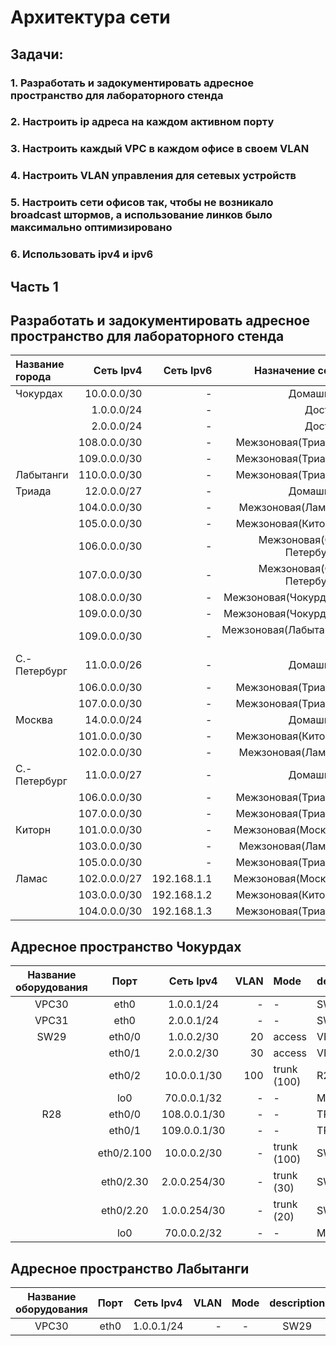 
# Архитектура сети 

## Задачи:
### 1. Разработать и задокументировать адресное пространство для лабораторного стенда
### 2. Настроить ip адреса на каждом активном порту
### 3. Настроить каждый VPC в каждом офисе в своем VLAN
### 4. Настроить VLAN управления для сетевых устройств
### 5. Настроить сети офисов так, чтобы не возникало broadcast штормов, а использование линков было максимально оптимизировано
### 6. Использовать ipv4 и ipv6

## Часть 1
## Разработать и задокументировать адресное пространство для лабораторного стенда

| Название города  | Сеть Ipv4        | Сеть Ipv6   | Назначение сети          |
| :----------------|-----------------:| -----------:|-------------------------:|
| Чокурдах         |10.0.0.0/30       | - | Домашняя                 | 
|                  |1.0.0.0/24        | - | Доступ                   |
|                  |2.0.0.0/24        | - | Доступ                   | 
|                  |108.0.0.0/30      | - | Межзоновая(Триада)       | 
|                  |109.0.0.0/30      | - | Межзоновая(Триада)       | 
| Лабытанги        |110.0.0.0/30      | - | Межзоновая(Триада)       | 
| Триада           |12.0.0.0/27       | - | Домашняя                 | 
|                  |104.0.0.0/30      | - | Межзоновая(Ламас)        | 
|                  |105.0.0.0/30      | - | Межзоновая(Киторн)       |
|                  |106.0.0.0/30      | - | Межзоновая(С.-Петербург) | 
|                  |107.0.0.0/30      | - | Межзоновая(С.-Петербург) | 
|                  |108.0.0.0/30      | - | Межзоновая(Чокурдах)     | 
|                  |109.0.0.0/30      | - | Межзоновая(Чокурдах)     | 
|                  |109.0.0.0/30      | - | Межзоновая(Лабытанги )   | 
| С.-Петербург     |11.0.0.0/26       | - | Домашняя                 | 
|                  |106.0.0.0/30      | - | Межзоновая(Триада)       | 
|                  |107.0.0.0/30      | - | Межзоновая(Триада)       | 
| Москва           |14.0.0.0/24       | - | Домашняя                 | 
|                  |101.0.0.0/30      | - | Межзоновая(Киторн)       | 
|                  |102.0.0.0/30      | - | Межзоновая(Ламас)        | 
| С.-Петербург     |11.0.0.0/27       | - | Домашняя                 | 
|                  |106.0.0.0/30      | - | Межзоновая(Триада)       | 
|                  |107.0.0.0/30      | - | Межзоновая(Триада)       | 
| Киторн           |101.0.0.0/30      | - | Межзоновая(Москва)       | 
|                  |103.0.0.0/30      | - | Межзоновая(Ламас)        | 
|                  |105.0.0.0/30      | - | Межзоновая(Триада)       | 
| Ламас            |102.0.0.0/27      | 192.168.1.1 | Межзоновая(Москва)       | 
|                  |103.0.0.0/30      | 192.168.1.2 | Межзоновая(Киторн)       | 
|                  |104.0.0.0/30      | 192.168.1.3 | Межзоновая(Триада)       | 

## Адресное пространство Чокурдах

| Название оборудования  |Порт              | Сеть Ipv4        | VLAN | Mode              | description  |
| :---------------------:|:----------------:|:----------------:|-----:|:------------------|:-------------|
| VPC30                  |eth0              |1.0.0.1/24        | -    | -                 |SW29          |
| VPC31                  |eth0              |2.0.0.1/24        | -    | -                 |SW29          |
| SW29                   |eth0/0            |1.0.0.2/30        | 20   | access            |VPC30         |
|                        |eth0/1            |2.0.0.2/30        | 30   | access            |VPC31         |
|                        |eth0/2            |10.0.0.1/30       | 100  | trunk (100)       |R28           |
|                        |lo0               |70.0.0.1/32       |   -  | -                 |MGMT          |
| R28                    |eth0/0            |108.0.0.1/30      |   -  | -                 |TRIADA(24)    |
|                        |eth0/1            |109.0.0.1/30      |   -  | -                 |TRIADA(25)    |
|                        |eth0/2.100        |10.0.0.2/30       |   -  | trunk (100)       |SW29          |
|                        |eth0/2.30         |2.0.0.254/30      |   -  | trunk (30)        |SW29          |
|                        |eth0/2.20         |1.0.0.254/30      |   -  | trunk (20)        |SW29          |
|                        |lo0               |70.0.0.2/32       |   -  | -                 |MGMT          |

## Адресное пространство Лабытанги

| Название оборудования  |Порт              | Сеть Ipv4        | VLAN | Mode              | description  |
| :---------------------:|:----------------:|:----------------:|-----:|:-----------------:|:------------:|
| VPC30                  |eth0              |1.0.0.1/24        | -    | -                 |SW29          |
